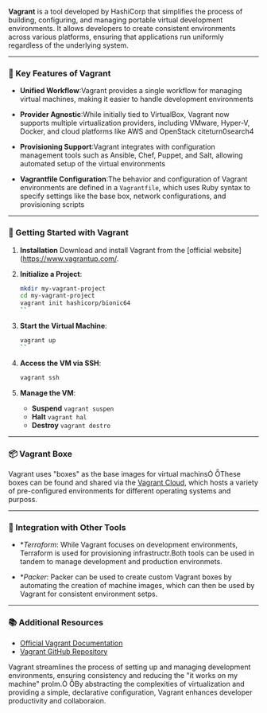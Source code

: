 **Vagrant** is a tool developed by HashiCorp that simplifies the process of building, configuring, and managing portable virtual development environments. It allows developers to create consistent environments across various platforms, ensuring that applications run uniformly regardless of the underlying system.

---

### 🔧 Key Features of Vagrant

- **Unified Workflow**:Vagrant provides a single workflow for managing virtual machines, making it easier to handle development environments

- **Provider Agnostic**:While initially tied to VirtualBox, Vagrant now supports multiple virtualization providers, including VMware, Hyper-V, Docker, and cloud platforms like AWS and OpenStack citeturn0search4

- **Provisioning Support**:Vagrant integrates with configuration management tools such as Ansible, Chef, Puppet, and Salt, allowing automated setup of the virtual environments

- **Vagrantfile Configuration**:The behavior and configuration of Vagrant environments are defined in a `Vagrantfile`, which uses Ruby syntax to specify settings like the base box, network configurations, and provisioning scripts

---

### 🚀 Getting Started with Vagrant

1. **Installation** Download and install Vagrant from the [official website](https://www.vagrantup.com/.

2. **Initialize a Project**:
   ```bash
   mkdir my-vagrant-project
   cd my-vagrant-project
   vagrant init hashicorp/bionic64
   ``

3. **Start the Virtual Machine**:
   ```bash
   vagrant up
   ``

4. **Access the VM via SSH**:
   ```bash
   vagrant ssh
   ```

5. **Manage the VM**:
   - **Suspend** `vagrant suspen`
   - **Halt** `vagrant hal`
   - **Destroy** `vagrant destro`

---

### 📦 Vagrant Boxe

Vagrant uses "boxes" as the base images for virtual machins These boxes can be found and shared via the [Vagrant Cloud](https://app.vagrantup.com/boxes/search), which hosts a variety of pre-configured environments for different operating systems and purposs.

---

### 🔄 Integration with Other Tools

- **Terraform*: While Vagrant focuses on development environments, Terraform is used for provisioning infrastructr.Both tools can be used in tandem to manage development and production environmets.

- **Packer*: Packer can be used to create custom Vagrant boxes by automating the creation of machine images, which can then be used by Vagrant for consistent environment setps.

---

### 📚 Additional Resources

- [Official Vagrant Documentation](https://developer.hashicorp.com/vagrant)
- [Vagrant GitHub Repository](https://github.com/hashicorp/vagrant)

Vagrant streamlines the process of setting up and managing development environments, ensuring consistency and reducing the "it works on my machine" prolm. By abstracting the complexities of virtualization and providing a simple, declarative configuration, Vagrant enhances developer productivity and collaboraion.
